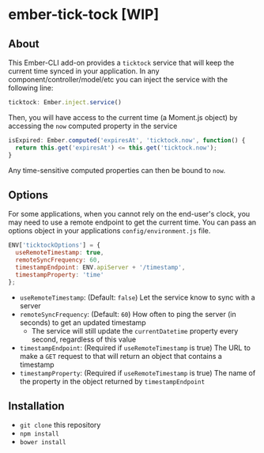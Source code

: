 # ember-tick-tock [WIP]

## About
This Ember-CLI add-on provides a `ticktock` service that will keep the current time synced in your application. In any component/controller/model/etc you can inject the service with the following line:

```javascript
ticktock: Ember.inject.service()
```

Then, you will have access to the current time (a Moment.js object) by accessing the `now` computed property in the service

```javascript
isExpired: Ember.computed('expiresAt', 'ticktock.now', function() {
  return this.get('expiresAt') <= this.get('ticktock.now');
}
```

Any time-sensitive computed properties can then be bound to `now`.

## Options
For some applications, when you cannot rely on the end-user's clock, you may need to use a remote endpoint to get the current time. You can pass an options object in your applications `config/environment.js` file.

```javascript
ENV['ticktockOptions'] = {
  useRemoteTimestamp: true,
  remoteSyncFrequency: 60,
  timestampEndpoint: ENV.apiServer + '/timestamp',
  timestampProperty: 'time'
};
```

* `useRemoteTimestamp`: (Default: `false`) Let the service know to sync with a server
* `remoteSyncFrequency`: (Default: `60`) How often to ping the server (in seconds) to get an updated timestamp
  * The service will still update the `currentDatetime` property every second, regardless of this value
* `timestampEndpoint`: (Required if `useRemoteTimestamp` is true) The URL to make a `GET` request to that will return an object that contains a timestamp
* `timestampProperty`: (Required if `useRemoteTimestamp` is true) The name of the property in the object returned by `timestampEndpoint`

## Installation

* `git clone` this repository
* `npm install`
* `bower install`

